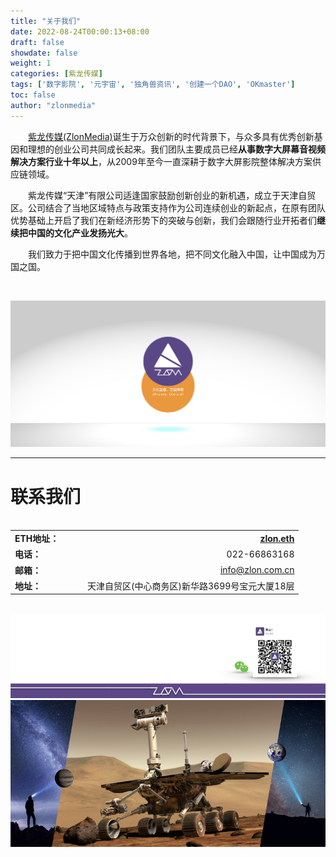 ```yaml
---
title: "关于我们"
date: 2022-08-24T00:00:13+08:00
draft: false
showdate: false
weight: 1
categories: [紫龙传媒]
tags: ['数字影院', '元宇宙', '独角兽资讯', '创建一个DAO', 'OKmaster']
toc: false
author: "zlonmedia"
---
```


&emsp;&emsp;[紫龙传媒(ZlonMedia)](https://zlon.com.cn/about/about/)诞生于万众创新的时代背景下，与众多具有优秀创新基因和理想的创业公司共同成长起来。我们团队主要成员已经**从事数字大屏幕音视频解决方案行业十年以上**，从2009年至今一直深耕于数字大屏影院整体解决方案供应链领域。<!--more-->

&emsp;&emsp;紫龙传媒“天津”有限公司适逢国家鼓励创新创业的新机遇，成立于天津自贸区。公司结合了当地区域特点与政策支持作为公司连续创业的新起点，在原有团队优势基础上开启了我们在新经济形势下的突破与创新，我们会跟随行业开拓者们**继续把中国的文化产业发扬光大**。

&emsp;&emsp;我们致力于把中国文化传播到世界各地，把不同文化融入中国，让中国成为万国之国。

<br/>

![紫龙传媒](about.jpg)
<br/>

---

# 联系我们 

<br/>

<style>
table
{
    margin: auto;
}
</style>

|  |  |
| --- | ---: |
| **ETH地址：** &emsp;&emsp;| **[zlon.eth](https://metamask.io)** |
| **电话：**       &emsp;&emsp;| 022-66863168 |
| **邮箱：**       &emsp;&emsp;| info@zlon.com.cn |
| **地址：**       &emsp;&emsp;| 天津自贸区(中心商务区)新华路3699号宝元大厦18层 |

<br/>

![ZLON](zlonicon4.png)
![联系我们](contact.jpg)
<br/>
<br/>